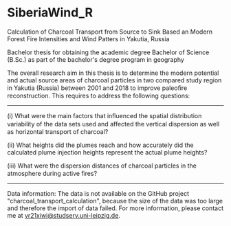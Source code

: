 # SiberiaWind_R

Calculation of Charcoal Transport from Source to Sink Based an Modern Forest Fire Intensities and Wind Patters in Yakutia, Russia 

Bachelor thesis for obtaining the academic degree Bachelor of Science (B.Sc.) as part of the bachelor's degree program in geography 

The overall research aim in this thesis is to determine the modern potential and actual source areas of charcoal particles in two compared study region in Yakutia (Russia) between 2001 and 2018 to improve paleoﬁre reconstruction. This requires to address the following questions:

______

(i) What were the main factors that inﬂuenced the spatial distribution variability of the data sets used and aﬀected the vertical dispersion as well as horizontal transport of charcoal? 

(ii) What heights did the plumes reach and how accurately did the calculated plume injection heights represent the actual plume heights?

(iii) What were the dispersion distances of charcoal particles in the atmosphere during active ﬁres? 

_________________
Data information: The data is not available on the GitHub project "charcoal_transport_calculation", because the size of the data was too large and therefore the import of data failed. For more information, please contact me at vr21xiwi@studserv.uni-leipzig.de.
